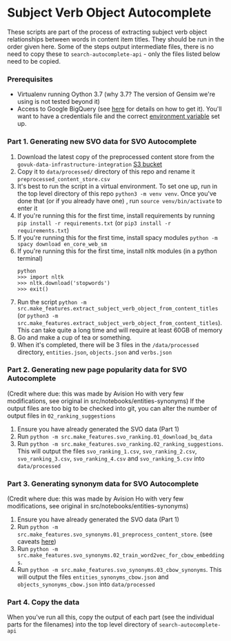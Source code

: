# Subject Verb Object Autocomplete

These scripts are part of the process of extracting subject verb object relationships between words in content item titles.
They should be run in the order given here.
Some of the steps output intermediate files, there is no need to copy these to `search-autocomplete-api` - only the files listed below need to be copied.

### Prerequisites

* Virtualenv running Oython 3.7 (why 3.7? The version of Gensim we're using is not tested beyond it)
* Access to Google BigQuery (see [here](https://docs.publishing.service.gov.uk/manual/datalabs-bigquery.html#get-access-to-google-bigquery) for details on how to get it). You'll want to have a credentials file and the correct [environment variable](https://cloud.google.com/docs/authentication/getting-started#setting_the_environment_variable) set up.


### Part 1. Generating new SVO data for SVO Autocomplete

1. Download the latest copy of the preprocessed content store from the `govuk-data-infrastructure-integration` [S3 bucket](https://s3.console.aws.amazon.com/s3/buckets/govuk-data-infrastructure-integration?region=eu-west-1&prefix=knowledge-graph/&showversions=false)
2. Copy it to `data/processed/` directory of this repo and rename it `preprocessed_content_store.csv`
3. It's best to run the script in a virtual environment. To set one up, run in the top level directory of this repo `python3 -m venv venv`. Once you've done that (or if you already have one) , run `source venv/bin/activate` to enter it
4. If you're running this for the first time, install requirements by running `pip install -r requirements.txt` (or `pip3 install -r requirements.txt`)
5. If you're running this for the first time, install spacy modules `python -m spacy download en_core_web_sm`
6. If you're running this for the first time, install nltk modules (in a python terminal) 
   ```
   python
   >>> import nltk
   >>> nltk.download('stopwords')
   >>> exit()
   ```
7. Run the script `python -m src.make_features.extract_subject_verb_object_from_content_titles` (or `python3 -m src.make_features.extract_subject_verb_object_from_content_titles`). This can take quite a long time and will require at least 60GB of memory
8. Go and make a cup of tea or something.
9. When it's completed, there will be 3 files in the `/data/processed` directory, `entities.json`, `objects.json` and `verbs.json`

### Part 2. Generating new page popularity data for SVO Autocomplete

(Credit where due: this was made by Avision Ho with very few modifications, see original in src/notebooks/entities-synonyms)
If the output files are too big to be checked into git, you can alter the number of output files in `02_ranking_suggestions`

1. Ensure you have already generated the SVO data (Part 1)
2. Run `python -m src.make_features.svo_ranking.01_download_bq_data`
3. Run `python -m src.make_features.svo_ranking.02_ranking_suggestions`. This will output the files `svo_ranking_1.csv`, `svo_ranking_2.csv`, `svo_ranking_3.csv`, `svo_ranking_4.csv` and `svo_ranking_5.csv` into `data/processed`


### Part 3. Generating synonym data for SVO Autocomplete

(Credit where due: this was made by Avision Ho with very few modifications, see original in src/notebooks/entities-synonyms)

1. Ensure you have already generated the SVO data (Part 1)
2. Run `python -m src.make_features.svo_synonyms.01_preprocess_content_store`. (see caveats [here](src/make_features/README.MD))
3. Run `python -m src.make_features.svo_synonyms.02_train_word2vec_for_cbow_embeddings`.
4. Run `python -m src.make_features.svo_synonyms.03_cbow_synonyms`. This will output the files `entities_synonyms_cbow.json` and `objects_synonyms_cbow.json` into `data/processed`

### Part 4. Copy the data

When you've run all this, copy the output of each part (see the individual parts for the filenames) into the top level directory of `search-autocomplete-api`
